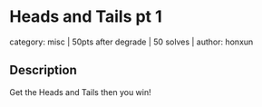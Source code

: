 # Heads and Tails pt 1
category: misc | 50pts after degrade | 50 solves | author: honxun

## Description
Get the Heads and Tails
then you win!

